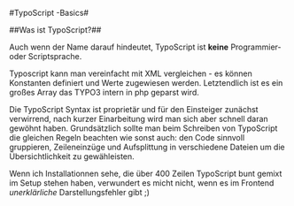 #TypoScript -Basics#

##Was ist TypoScript?##

Auch wenn der Name darauf hindeutet, TypoScript ist **keine** Programmier- oder Scriptsprache. 
 
Typoscript kann man vereinfacht mit XML vergleichen - es können Konstanten definiert und Werte zugewiesen werden.
Letztendlich ist es ein großes Array das TYPO3 intern in php geparst wird. 

Die TypoScript Syntax ist proprietär und für den Einsteiger zunächst verwirrend, nach kurzer Einarbeitung wird man sich aber schnell daran gewöhnt haben. Grundsätzlich sollte man beim Schreiben von TypoScript die gleichen Regeln beachten wie sonst auch: den Code sinnvoll gruppieren, Zeileneinzüge und Aufsplittung in verschiedene Dateien um die Übersichtlichkeit zu gewähleisten.

Wenn ich Installationnen sehe, die über 400 Zeilen TypoScript bunt gemixt im Setup stehen haben, verwundert es micht nicht, wenn es im Frontend *unerklärliche* Darstellungsfehler gibt ;)

